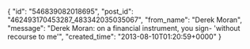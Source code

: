  {
   "id": "546839082018695",
   "post_id": "462493170453287_483342035035067",
   "from_name": "Derek Moran",
   "message": "Derek Moran: on a financial instrument, you sign- 'without recourse to me'",
   "created_time": "2013-08-10T01:20:59+0000"
 }

